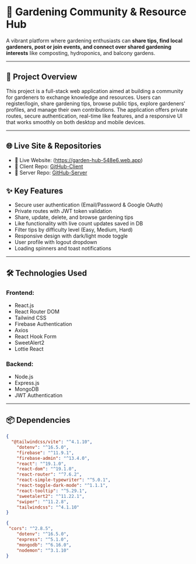 # 🌿 Gardening Community & Resource Hub

A vibrant platform where gardening enthusiasts can **share tips, find local gardeners, post or join events, and connect over shared gardening interests** like composting, hydroponics, and balcony gardens.


---

## 🚀 Project Overview

This project is a full-stack web application aimed at building a community for gardeners to exchange knowledge and resources. Users can register/login, share gardening tips, browse public tips, explore gardeners' profiles, and manage their own contributions. The application offers private routes, secure authentication, real-time like features, and a responsive UI that works smoothly on both desktop and mobile devices.

---
## 🌐 Live Site & Repositories

- 🔗 Live Website: (https://garden-hub-548e6.web.app)
- 🧠 Client Repo: [ GitHub-Client ](https://github.com/tariqul25/Garden-Guidance.git)
- 🧪 Server Repo: [ GitHub-Server ](https://github.com/tariqul25/Garden-Guidance-Server.git)

## ✨ Key Features

- Secure user authentication (Email/Password & Google OAuth)  
- Private routes with JWT token validation  
- Share, update, delete, and browse gardening tips  
- Like functionality with live count updates saved in DB  
- Filter tips by difficulty level (Easy, Medium, Hard)  
- Responsive design with dark/light mode toggle  
- User profile with logout dropdown  
- Loading spinners and toast notifications  

---

## 🛠️ Technologies Used

### Frontend:
- React.js  
- React Router DOM  
- Tailwind CSS  
- Firebase Authentication  
- Axios  
- React Hook Form  
- SweetAlert2  
- Lottie React  

### Backend:
- Node.js  
- Express.js  
- MongoDB  
- JWT Authentication  

---

## 📦 Dependencies

```json
{
  "@tailwindcss/vite": "^4.1.10",
    "dotenv": "^16.5.0",
    "firebase": "^11.9.1",
    "firebase-admin": "^13.4.0",
    "react": "^19.1.0",
    "react-dom": "^19.1.0",
    "react-router": "^7.6.2",
    "react-simple-typewriter": "^5.0.1",
    "react-toggle-dark-mode": "^1.1.1",
    "react-tooltip": "^5.29.1",
    "sweetalert2": "^11.22.1",
    "swiper": "^11.2.8",
    "tailwindcss": "^4.1.10"
}

{
 "cors": "^2.8.5",
    "dotenv": "^16.5.0",
    "express": "^5.1.0",
    "mongodb": "^6.16.0",
    "nodemon": "^3.1.10"
}
